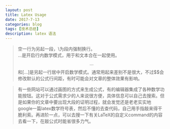 ```yaml
---
layout: post
title: Latex Usage
date: 2017-7-13
categories: blog
tags: [技术总结]
description: latex 语法
---
```



> 空一行为另起一段，\\为段内强制换行。  
> $...$是开启行内数学模式，用于和文本合在一起使用。
> $$...$$和\[...\]是另起一行居中开启数学模式。通常用起来差别不是很大，不过$$会修改默认的公式行间距，有时可能会对文章的整体效果有影响。

> 有一些网站可以通过画图的方式来生成公式，有的编辑器集成了各种数学功能按钮。这对于公式需求少的人来说很方便，具体信息可以自己去搜索。但是如果你的文章中要出现大段的证明过程，就会发觉还是老老实实地google一篇latex数学符号表，然后不懂的去查代码，自己用手指敲来得干脆利索。再进阶一点，可以去搜一下有关LaTeX的自定义command的内容去看一下，在敲公式时能省很多力气。

